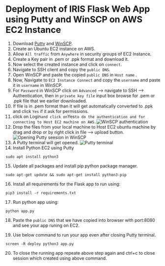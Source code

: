 # Deployment of IRIS Flask Web App using Putty and WinSCP on AWS EC2 Instance

1. Download [Putty](https://www.chiark.greenend.org.uk/~sgtatham/putty/latest.html) and [WinSCP](https://winscp.net/eng/download.php).
2. Create an Ubuntu EC2 instance on AWS.
3. Allow `All traffic` from `Anywhere`  in security groups of EC2 Instance. 
4. Create a Key pair in .pem or .ppk format and download it.
5. Now select the created instance and click on `connect`.
6. Navigate to SSH client and copy the `public DNS`.
7. Open WinSCP and paste the copied `public DNS` in `Host name` .
8. Now, Navigate to `EC2 Instance Connect` and copy the `username` and paste it in `username` in WinSCP.
9. For `Password` in WinSCP click on `Advanced` --> navigate to SSH --> Authentication, then in `private key file` input box browse for .pem or .ppk file that we earlier downloaded.
10.  If file is in .pem format than it will get automatically converted to .ppk and click `Yes` if it ask for permissions.
11. click on Login` and click on `Yes` to do the authentication and for connecting to Host EC2 machine on AWS.
`![WinSCP authentication](https://github.com/Gourav052003/Iris-WebApp-Deployement-on-AWS/assets/81559597/c1b161e7-bfc4-431b-8313-f006fe9bc303)
12. Drop the files from your local machine to Host EC2 ubuntu machine by drag and drop or by right click in file --> upload button.
![Opening Putty seesion in WinSCP](https://github.com/Gourav052003/Iris-WebApp-Deployement-on-AWS/assets/81559597/953ca08e-032c-42b4-a809-dc9804a1a987)
13. A Putty terminal will get opened.
![Putty terminal](https://github.com/Gourav052003/Iris-WebApp-Deployement-on-AWS/assets/81559597/4f0e33cd-ac65-4b5e-8658-f78b43940bff)
14. Install Python EC2 using Putty
```
sudo apt install python3
```

15. Update all packages and install pip python package manager.
```
sudo apt-get update && sudo apt-get install python3-pip 
```

16. Install all requirements for the Flask app to run using:
```
pip3 install -r requirements.txt
```

17. Run python app using:
```
python app.py
```

18. Paste the `public DNS` that we have copied into browser with port:8080 and see your app runing on EC2.

19. Use below command to run your app even after closing Putty terminal.
```
screen -R deploy python3 app.py
```
20. To close the running app repeate above step again and ctrl+c to close session which created using above command.



